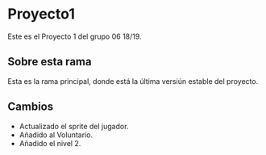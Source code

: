 # Proyecto1

Este es el Proyecto 1 del grupo 06 18/19.

## Sobre esta rama

Esta es la rama principal, donde está la última versiún estable del proyecto.

## Cambios

- Actualizado el sprite del jugador.
- Añadido al Voluntario.
- Añadido el nivel 2.